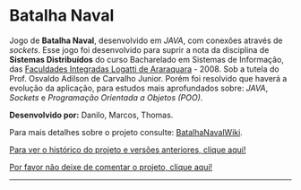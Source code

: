 # Batalha Naval #

Jogo de **Batalha Naval**, desenvolvido em _JAVA_, com conexões através de _sockets_. Esse jogo foi desenvolvido para suprir a nota da disciplina de **Sistemas Distribuídos** do curso Bacharelado em Sistemas de Informação, das [Faculdades Integradas Logatti de Araraquara](http://www.logatti.edu.br) - 2008. Sob a tutela do Prof. Osvaldo Adilson de Carvalho Junior. Porém foi resolvido que haverá a evolução da aplicação, para estudos mais aprofundados sobre: _JAVA_, _Sockets_ e _Programação Orientada a Objetos (POO)_.

**Desenvolvido por:** Danilo, Marcos, Thomas.

Para mais detalhes sobre o projeto consulte: [BatalhaNavalWiki](http://code.google.com/p/batalhanavaldpt/wiki/Home).

[Para ver o histórico do projeto e versões anteriores, clique aqui!](http://code.google.com/p/batalhanavaldpt/wiki/HistoricoDoProjeto)

[Por favor não deixe de comentar o projeto, clique aqui!](http://code.google.com/p/batalhanavaldpt/wiki/Comentarios)


---
